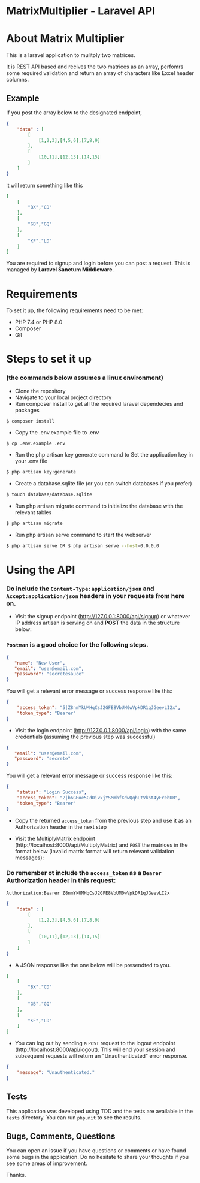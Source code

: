<p align="center"><h1>MatrixMultiplier - Laravel API</h1></p>



# About Matrix Multiplier

This is a laravel application to mulitply two matrices. 

It is REST API based and recives the two matrices as an array, perfomrs some required validation and return an array of characters like Excel header columns.

## Example

If you post the array below to the designated endpoint, 
```json
{
    "data" : [
        [
            [1,2,3],[4,5,6],[7,8,9]
        ],
        [
            [10,11],[12,13],[14,15]
        ]
    ]
}
```
it will return something like this

```json
[
    [
        "BX","CD"
    ],
    [
        "GB","GQ"
    ],
    [
        "KF","LD"
    ]
]
```
You are required to signup and login before you can post a request. This is managed by **Laravel Sanctum Middleware**.

# Requirements

To set it up, the following requirements need to be met:
- PHP 7.4 or PHP 8.0
- Composer
- Git


# Steps to set it up 
### **(the commands below assumes a linux environment)**

- Clone the repository
- Navigate to your local project directory
- Run composer install to get all the required laravel dependecies and packages
```bash
$ composer install
```
- Copy the .env.example file to .env 
```bash
$ cp .env.example .env
```
- Run the php artisan key generate command to Set the application key in your .env file
```bash
$ php artisan key:generate
```
- Create a database.sqlite file (or you can switch databases if you prefer)
```bash
$ touch database/database.sqlite
```
- Run php artisan migrate command to initialize the database with the relevant tables
```bash
$ php artisan migrate
```
- Run php artisan serve command to start the webserver
```bash
$ php artisan serve OR $ php artisan serve --host=0.0.0.0
```


# Using the API
### Do include the `Content-Type:application/json` and `Accept:application/json` headers in your requests from here on.
- Visit the signup endpoint (http://127.0.0.1:8000/api/signup) or whatever IP address artisan is serving on and **POST** the data in the structure below:
### `Postman` is a good choice for the following steps.
```json
{
   "name": "New User",
   "email": "user@email.com",
   "password": "secretesauce"
}
```
You will get a relevant error message or success response like this:
```json
{
    "access_token": "5|Z8nmYkUMHqCsJ2GFE8VbUM0wVpkDR1qJGeevLI2x",
    "token_type": "Bearer"
}
```

- Visit the login endpoint (http://127.0.0.1:8000/api/login) with the same credentials (assuming the previous step was successful)
```json
{
   "email": "user@email.com",
   "password": "secrete"
}
```
You will get a relevant error message or success response like this:
```json
{
    "status": "Login Success",
    "access_token": "2|b6GHoe5CdOivxjYSMmhfXdwQqhLtVkst4yFrebUR",
    "token_type": "Bearer"
}
```
- Copy the returned `access_token` from the previous step and use it as an Authorization header in the next step

- Visit the MultiplyMatrix endpoint (http://localhost:8000/api/MultiplyMatrix) and `POST` the matrices in the format below (invalid matrix format will return relevant validation messages):
### Do remember ot include the `access_token` as a `Bearer` Authorization header in this request:
`Authorization:Bearer Z8nmYkUMHqCsJ2GFE8VbUM0wVpkDR1qJGeevLI2x`

```json
{
    "data" : [
        [
            [1,2,3],[4,5,6],[7,8,9]
        ],
        [
            [10,11],[12,13],[14,15]
        ]
    ]
}
```
- A JSON response like the one below will be presendted to you.
```json
[
    [
        "BX","CD"
    ],
    [
        "GB","GQ"
    ],
    [
        "KF","LD"
    ]
]
```
- You can log out by sending a `POST` request to the logout endpoint (http://localhost:8000/api/logout). This will end your session and subsequent requests will return an "Unauthenticated" error response.

```json
{
    "message": "Unauthenticated."
}
```

## Tests

This application was developed using TDD and the tests are available in the `tests` directory. You can run `phpunit` to see the results. 

## Bugs, Comments, Questions
You can open an issue if you have questions or comments or have found some bugs in the application.
Do no hesitate to share your thoughts if you see some areas of improvement.

Thanks.
